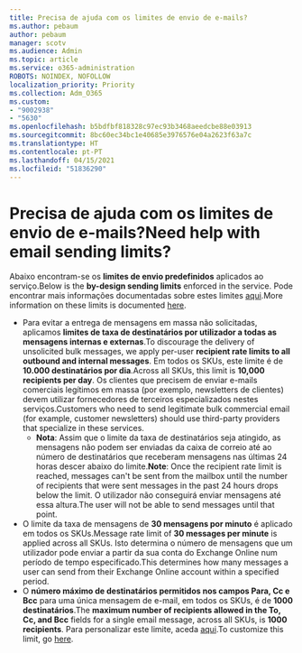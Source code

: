```yaml
---
title: Precisa de ajuda com os limites de envio de e-mails?
ms.author: pebaum
author: pebaum
manager: scotv
ms.audience: Admin
ms.topic: article
ms.service: o365-administration
ROBOTS: NOINDEX, NOFOLLOW
localization_priority: Priority
ms.collection: Adm_O365
ms.custom:
- "9002938"
- "5630"
ms.openlocfilehash: b5bdfbf818328c97ec93b3468aeedcbe88e03913
ms.sourcegitcommit: 8bc60ec34bc1e40685e3976576e04a2623f63a7c
ms.translationtype: HT
ms.contentlocale: pt-PT
ms.lasthandoff: 04/15/2021
ms.locfileid: "51836290"
---
```

# <a name="need-help-with-email-sending-limits"></a><span data-ttu-id="244e5-102">Precisa de ajuda com os limites de envio de e-mails?</span><span class="sxs-lookup"><span data-stu-id="244e5-102">Need help with email sending limits?</span></span>

<span data-ttu-id="244e5-103">Abaixo encontram-se os **limites de envio predefinidos** aplicados ao serviço.</span><span class="sxs-lookup"><span data-stu-id="244e5-103">Below is the **by-design sending limits** enforced in the service.</span></span> <span data-ttu-id="244e5-104">Pode encontrar mais informações documentadas sobre estes limites [aqui](https://docs.microsoft.com/office365/servicedescriptions/exchange-online-service-description/exchange-online-limits#receiving-and-sending-limits).</span><span class="sxs-lookup"><span data-stu-id="244e5-104">More information on these limits is documented [here](https://docs.microsoft.com/office365/servicedescriptions/exchange-online-service-description/exchange-online-limits#receiving-and-sending-limits).</span></span>

- <span data-ttu-id="244e5-105">Para evitar a entrega de mensagens em massa não solicitadas, aplicamos **limites de taxa de destinatários por utilizador a todas as mensagens internas e externas**.</span><span class="sxs-lookup"><span data-stu-id="244e5-105">To discourage the delivery of unsolicited bulk messages, we apply per-user **recipient rate limits to all outbound and internal messages**.</span></span> <span data-ttu-id="244e5-106">Em todos os SKUs, este limite é de **10.000 destinatários por dia**.</span><span class="sxs-lookup"><span data-stu-id="244e5-106">Across all SKUs, this limit is **10,000 recipients per day**.</span></span>  <span data-ttu-id="244e5-107">Os clientes que precisem de enviar e-mails comerciais legítimos em massa (por exemplo, newsletters de clientes) devem utilizar fornecedores de terceiros especializados nestes serviços.</span><span class="sxs-lookup"><span data-stu-id="244e5-107">Customers who need to send legitimate bulk commercial email (for example, customer newsletters) should use third-party providers that specialize in these services.</span></span>
    - <span data-ttu-id="244e5-108">**Nota**: Assim que o limite da taxa de destinatários seja atingido, as mensagens não podem ser enviadas da caixa de correio até ao número de destinatários que receberam mensagens nas últimas 24 horas descer abaixo do limite.</span><span class="sxs-lookup"><span data-stu-id="244e5-108">**Note**: Once the recipient rate limit is reached, messages can't be sent from the mailbox until the number of recipients that were sent messages in the past 24 hours drops below the limit.</span></span> <span data-ttu-id="244e5-109">O utilizador não conseguirá enviar mensagens até essa altura.</span><span class="sxs-lookup"><span data-stu-id="244e5-109">The user will not be able to send messages until that point.</span></span>
- <span data-ttu-id="244e5-110">O limite da taxa de mensagens de **30 mensagens por minuto** é aplicado em todos os SKUs.</span><span class="sxs-lookup"><span data-stu-id="244e5-110">Message rate limit of **30 messages per minute** is applied across all SKUs.</span></span> <span data-ttu-id="244e5-111">Isto determina o número de mensagens que um utilizador pode enviar a partir da sua conta do Exchange Online num período de tempo especificado.</span><span class="sxs-lookup"><span data-stu-id="244e5-111">This determines how many messages a user can send from their Exchange Online account within a specified period.</span></span>
- <span data-ttu-id="244e5-112">O **número máximo de destinatários permitidos nos campos Para, Cc e Bcc** para uma única mensagem de e-mail, em todos os SKUs, é de **1000 destinatários**.</span><span class="sxs-lookup"><span data-stu-id="244e5-112">The **maximum number of recipients allowed in the To, Cc, and Bcc** fields for a single email message, across all SKUs, is **1000 recipients**.</span></span> <span data-ttu-id="244e5-113">Para personalizar este limite, aceda [aqui](https://techcommunity.microsoft.com/t5/exchange-team-blog/customizable-recipient-limits-in-office-365/ba-p/1183228).</span><span class="sxs-lookup"><span data-stu-id="244e5-113">To customize this limit, go [here](https://techcommunity.microsoft.com/t5/exchange-team-blog/customizable-recipient-limits-in-office-365/ba-p/1183228).</span></span>
